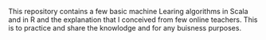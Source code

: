 This repository contains a few basic machine Learing algorithms in Scala and in R and the explanation that I conceived from few online teachers. 
This is to practice and share the knowlodge and for any buisness purposes. 
